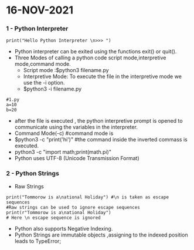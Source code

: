# 16-NOV-2021

### 1 - Python Interpreter
```
print("Hello Python Interpreter \n>>> ")
```
- Python interpreter can be exited using the functions exit() or quit().
- Three Modes of calling a python code script mode,interpretive mode,command mode.
  - Script mode  :$python3 filename.py
  - Interpretive Mode: To execute the file in the interpretive mode we use the -i option.
  - $python3 -i filename.py
```
#1.py
a=10
b=20
```
  - after the file is executed , the python interpretive prompt is opened to communicate using the variables in the interpreter.
  - Command Mode(-c)  #command mode is 
  - $python3 -c "print('hi')" #the command inside the inverted commass is executed. 
  - python3 -c "import math;print(math.pi)"
- Python uses UTF-8 (Unicode Transmission Format) 
### 2 - Python Strings
- Raw Strings 
```
print("Tommorow is a\national Holiday") #\n is taken as escape sequences
#Raw strings can be used to ignore escape sequences
print(r"Tommorow is a\national Holiday") 
# Here \n escape sequence is ignored
```
  - Python also supports Negative Indexing.
  - Python Strings are immutable objects ,assigning to the indexed position leads to TypeError;
